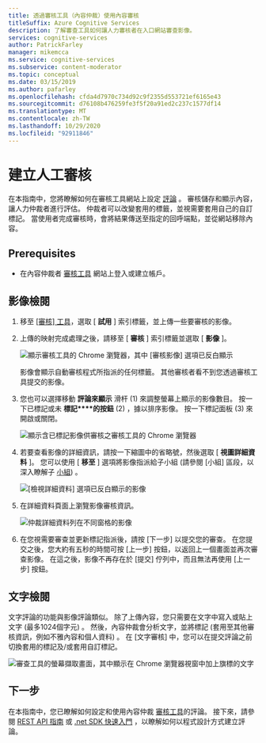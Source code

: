 ```yaml
---
title: 透過審核工具（內容仲裁）使用內容審核
titleSuffix: Azure Cognitive Services
description: 了解審查工具如何讓人力審核者在入口網站審查影像。
services: cognitive-services
author: PatrickFarley
manager: mikemcca
ms.service: cognitive-services
ms.subservice: content-moderator
ms.topic: conceptual
ms.date: 03/15/2019
ms.author: pafarley
ms.openlocfilehash: cfda4d7970c734d92c9f2355d553721ef6165e43
ms.sourcegitcommit: d76108b476259fe3f5f20a91ed2c237c1577df14
ms.translationtype: MT
ms.contentlocale: zh-TW
ms.lasthandoff: 10/29/2020
ms.locfileid: "92911846"
---
```

# <a name="create-human-reviews"></a>建立人工審核

在本指南中，您將瞭解如何在審核工具網站上設定 [評論](../review-api.md#reviews) 。 審核儲存和顯示內容，讓人力仲裁者進行評估。 仲裁者可以改變套用的標籤，並視需要套用自己的自訂標記。 當使用者完成審核時，會將結果傳送至指定的回呼端點，並從網站移除內容。

## <a name="prerequisites"></a>Prerequisites

- 在內容仲裁者 [審核工具](https://contentmoderator.cognitive.microsoft.com/) 網站上登入或建立帳戶。

## <a name="image-reviews"></a>影像檢閱

1. 移至 [ [審核] 工具](https://contentmoderator.cognitive.microsoft.com/)，選取 [ **試用** ] 索引標籤，並上傳一些要審核的影像。
1. 上傳的映射完成處理之後，請移至 [ **審核** ] 索引標籤並選取 [ **影像** ]。

    ![顯示審核工具的 Chrome 瀏覽器，其中 [審核影像] 選項已反白顯示](images/review-images-1.png)

    影像會顯示自動審核程式所指派的任何標籤。 其他審核者看不到您透過審核工具提交的影像。

1. 您也可以選擇移動 **評論來顯示** 滑杆 (1) 來調整螢幕上顯示的影像數目。 按一下已標記或未 **標記****的按鈕** (2) ，據以排序影像。 按一下標記面板 (3) 來開啟或關閉。

    ![顯示含已標記影像供審核之審核工具的 Chrome 瀏覽器](images/review-images-2.png)

1. 若要查看影像的詳細資訊，請按一下縮圖中的省略號，然後選取 [ **視圖詳細資料** ]。 您可以使用 [ **移至** ] 選項將影像指派給子小組 (請參閱 [小組] 區段，以深入瞭解子 [小組](./configure.md#manage-team-and-subteams)) 。

    ![[檢視詳細資料] 選項已反白顯示的影像](images/review-images-3.png)

1. 在詳細資料頁面上瀏覽影像審核資訊。

    ![仲裁詳細資料列在不同窗格的影像](images/review-images-4.png)

1. 在您視需要審查並更新標記指派後，請按 [下一步]  以提交您的審查。 在您提交之後，您大約有五秒的時間可按 [上一步]  按鈕，以返回上一個畫面並再次審查影像。 在這之後，影像不再存在於 [提交] 佇列中，而且無法再使用 [上一步]  按鈕。

## <a name="text-reviews"></a>文字檢閱

文字評論的功能與影像評論類似。 除了上傳內容，您只需要在文字中寫入或貼上文字 (最多1024個字元) 。 然後，內容仲裁會分析文字，並將標記 (套用至其他審核資訊，例如不雅內容和個人資料) 。 在 [文字審核] 中，您可以在提交評論之前切換套用的標記及/或套用自訂標記。

![審查工具的螢幕擷取畫面，其中顯示在 Chrome 瀏覽器視窗中加上旗標的文字](../images/reviewresults_text.png)

## <a name="next-steps"></a>下一步

在本指南中，您已瞭解如何設定和使用內容仲裁 [審核工具](https://contentmoderator.cognitive.microsoft.com)的評論。 接下來，請參閱 [REST API 指南](../try-review-api-review.md) 或 [.net SDK 快速入門](../client-libraries.md?pivots=programming-language-csharp%253fpivots%253dprogramming-language-csharp) ，以瞭解如何以程式設計方式建立評論。